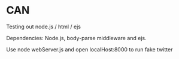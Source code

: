 CAN
===

Testing out node.js / html / ejs

Dependencies: Node.js, body-parse middleware and ejs.

Use node webServer.js and open localHost:8000 to run fake twitter
